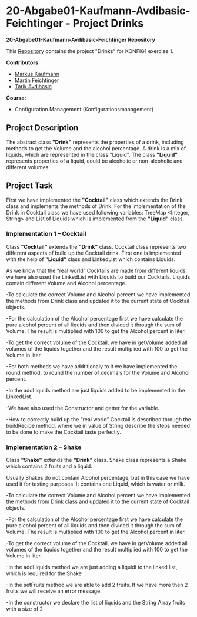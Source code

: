 # 20-Abgabe01-Kaufmann-Avdibasic-Feichtinger - Project Drinks #

**20-Abgabe01-Kaufmann-Avdibasic-Feichtinger Repository**

This [Repository](https://github.com/martinf13/20-Abgabe01-Kaufmann-Avdibasic-Feichtinger.git) contains the project "Drinks" for KONFIG1 exercise 1.

**Contributors**
- [Markus Kaufmann](https://github.com/markuskaufmann87 "Markus Kaufmann")
- [Martin Feichtinger](https://github.com/martinf13 "Martin Feichtinger")
- [Tarik Avdibasic](https://github.com/TarikAvdibasic90 "Tarik Avdibasic")

**Course:**

- Configuration Management (Konfigurationsmanagement)

## Project Description ##

The abstract class **"Drink"** represents the properties of a drink, including methods to get the Volume and the alcohol percentage.
A drink is a mix of liquids, which are represented in the class "Liquid".
The class **"Liquid"** represents properties of a liquid, could be alcoholic or non-alcoholic and different volumes.


## Project Task ##
First we have implemented the **"Cocktail"** class which extends the Drink class and implements the methods of Drink.
For the implementation of the Drink in Cocktail class we have used following variables: TreeMap <Integer, String> and List of Liquids which is implemented from the **"Liquid"** class.

### Implementation 1 – Cocktail ###
Class **"Cocktail"** extends the **"Drink"** class. Cocktail class represents two different aspects of build up the Cocktail drink. 
First one is implemented with the help of **"Liquid"** class and LinkedList which contains Liquids. 

As we know that the “real world” Cocktails are made from different liquids, we have also used the LinkedList with Liquids to build our Cocktails.
Liquids contain different Volume and Alcohol percentage. 

-To calculate the correct Volume and Alcohol percent we have implemented the methods from Drink class and updated it to the current state of Cocktail objects. 

-For the calculation of the Alcohol percentage first we have calculate the pure alcohol percent of all liquids and then divided it through the sum of Volume. The result is multiplied with 100 to get the Alcohol percent in liter.

-To get the correct volume of the Cocktail, we have in getVolume added all volumes of the liquids together and the result multiplied with 100 to get the Volume in liter.

-For both methods we have addtitionaly to it we have implemented the round method, to round the number of decimals for the Volume and Alcohol percent.

-In the addLiquids method are just liquids added to be implemented in the LinkedList.

-We have also used the Constructor and getter for the variable.

-How to correctly build up the “real world” Cocktail is described through the buildRecipe method, where we in value of String describe the steps needed to be done to make the Cocktail taste perfectly.

### Implementation 2 – Shake ###
Class **"Shake"** extends the **"Drink"** class. Shake class represents a Shake which contains 2 fruits and a liquid. 

Usually Shakes do not contain Alcohol percentage, but in this case we have used it for testing purposes. It contains one Liquid, which is water or milk.

-To calculate the correct Volume and Alcohol percent we have implemented the methods from Drink class and updated it to the current state of Cocktail objects. 

-For the calculation of the Alcohol percentage first we have calculate the pure alcohol percent of all liquids and then divided it through the sum of Volume. The result is multiplied with 100 to get the Alcohol percent in liter.

-To get the correct volume of the Cocktail, we have in getVolume added all volumes of the liquids together and the result multiplied with 100 to get the Volume in liter.

-In the addLiquids method we are just adding a liquidi to the linked list, which is required for the Shake

-In the setFruits method we are able to add 2 fruits. If we have more then 2 fruits we will receive an error message.

-In the constructor we declare the list of liquids and the String Array fruits with a size of 2
